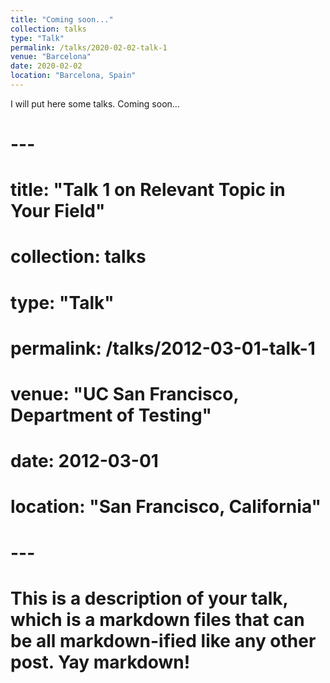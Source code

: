 ```yaml
---
title: "Coming soon..."
collection: talks
type: "Talk"
permalink: /talks/2020-02-02-talk-1
venue: "Barcelona"
date: 2020-02-02
location: "Barcelona, Spain"
---
```


I will put here some talks. Coming soon...



# ---
# title: "Talk 1 on Relevant Topic in Your Field"
# collection: talks
# type: "Talk"
# permalink: /talks/2012-03-01-talk-1
# venue: "UC San Francisco, Department of Testing"
# date: 2012-03-01
# location: "San Francisco, California"
# ---

# This is a description of your talk, which is a markdown files that can be all markdown-ified like any other post. Yay markdown!
